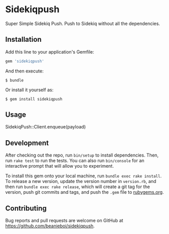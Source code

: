 # Sidekiqpush

Super Simple Sidekiq Push. Push to Sidekiq without all the dependencies.

## Installation

Add this line to your application's Gemfile:

```ruby
gem 'sidekiqpush'
```

And then execute:

    $ bundle

Or install it yourself as:

    $ gem install sidekiqpush

## Usage

SidekiqPush::Client.enqueue(payload)

## Development

After checking out the repo, run `bin/setup` to install dependencies. Then, run `rake test` to run the tests. You can also run `bin/console` for an interactive prompt that will allow you to experiment.

To install this gem onto your local machine, run `bundle exec rake install`. To release a new version, update the version number in `version.rb`, and then run `bundle exec rake release`, which will create a git tag for the version, push git commits and tags, and push the `.gem` file to [rubygems.org](https://rubygems.org).

## Contributing

Bug reports and pull requests are welcome on GitHub at https://github.com/beanieboi/sidekiqpush.


